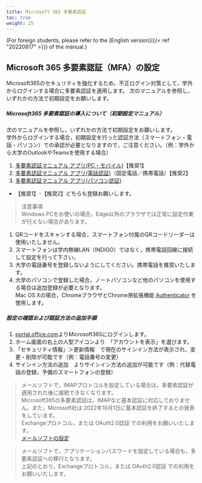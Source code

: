 ```yaml
---
title: Microsoft 365 多要素認証
toc: true
weight: 25
---
```

(For foreign students, please refer to the [English version]({{< ref "20220817" >}}) of the manual.)

## Microsoft 365 多要素認証（MFA）の設定
Microsoft365のセキュリティを強化するため，不正ログイン対策として，学外からログインする場合に多要素認証を適用します。
次のマニュアルを参照し，いずれかの方法で初期設定をお願いします。
##### Microsoft365 多要素認証の導入について（初期設定マニュアル）
次のマニュアルを参照し，いずれかの方法で初期設定をお願いします。  
学外からログインする場合，初期設定を行った認証方法（スマートフォン・電話・パソコン）での承認が必要となりますので，ご注意ください。（例：学外から大学のOutlookやTeamsを使用する場合）

1. [多要素認証マニュアル アプリ(PC・モバイル)](PCmobile_2023mfa.pdf)【推奨1】
2. [多要素認証マニュアル アプリ(電話認証)](Tel_2023mfa.pdf)（固定電話／携帯電話）【推奨2】  
3. [多要素認証マニュアル アプリ(パソコン認証)](PC_2023mfa.pdf)  
- 【推奨1】･【推奨2】どちらも登録お願いします。
> 注意事項  
> Windows PCをお使いの場合，Edge以外のブラウザでは正常に設定作業が行えない場合があります。

1. QRコードをスキャンする場合，スマートフォン付属のQRコードリーダーは使用いたしません。
2. スマートフォンは学内無線LAN（INDIGO）ではなく，携帯電話回線に接続して設定を行って下さい。
3. 大学の電話番号を登録しないようにしてください。携帯電話を推奨いたします。
4. 大学のパソコンで登録した場合，ノートパソコンなど他のパソコンを使用する場合は追加登録が必要となります。  
Mac OS Xの場合，ChromeブラウザとChrome用拡張機能  [Authenticator](https://authenticator.cc/) を使用します。

##### 設定の確認および認証方法の追加手順
1. [portal.office.com](https://portal.office.com)よりMicrosoft365にログインします。
2. ホーム画面の右上の人型アイコンより　「アカウントを表示」を選びます。
3. 「セキュリティ情報」＞更新情報　で現在のサインイン方法が表示され、変更・削除が可能です（例：電話番号の変更）
4. サインイン方法の追加　よりサインイン方法の追加が可能です（例：代替電話の登録，予備のスマートフォンの登録）

> メールソフトで，IMAPプロトコルを設定している場合は，多要素認証が適用された後に接続できなくなります。  
> Microsoft365の多要素認証は，IMAPなど基本認証に対応しておりません。また，Microsoft社は 2022年10月1日に基本認証を終了するとの発表をしています。  
> Exchangeプロトコル，または OAuth2.0認証 での利用をお願いいたします。  
[メールソフトの設定](/services/mail)

> メールソフトで，アプリケーションパスワードを設定している場合も，多要素認証への移行となります。  
> 上記のとおり，Exchangeプロトコル，または OAuth2.0認証 での利用をお願いいたします。  
